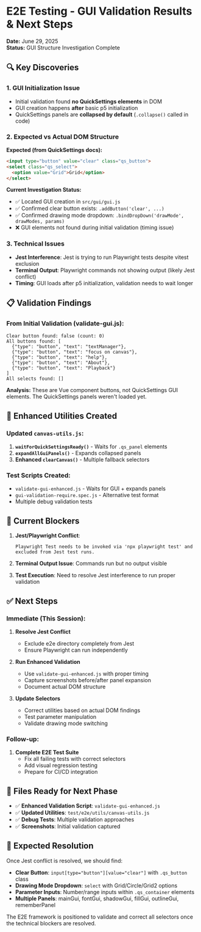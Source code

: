# E2E Testing - GUI Validation Results & Next Steps

**Date:** June 29, 2025  
**Status:** GUI Structure Investigation Complete

## 🔍 **Key Discoveries**

### 1. **GUI Initialization Issue**
- Initial validation found **no QuickSettings elements** in DOM
- GUI creation happens **after** basic p5 initialization
- QuickSettings panels are **collapsed by default** (`.collapse()` called in code)

### 2. **Expected vs Actual DOM Structure**

**Expected (from QuickSettings docs):**
```html
<input type="button" value="clear" class="qs_button">
<select class="qs_select">
  <option value="Grid">Grid</option>
</select>
```

**Current Investigation Status:**
- ✅ Located GUI creation in `src/gui/gui.js` 
- ✅ Confirmed clear button exists: `.addButton('clear', ...)`
- ✅ Confirmed drawing mode dropdown: `.bindDropDown('drawMode', drawModes, params)`
- ❌ GUI elements not found during initial validation (timing issue)

### 3. **Technical Issues**
- **Jest Interference**: Jest is trying to run Playwright tests despite vitest exclusion
- **Terminal Output**: Playwright commands not showing output (likely Jest conflict)
- **Timing**: GUI loads after p5 initialization, validation needs to wait longer

## 📋 **Validation Findings**

### From Initial Validation (validate-gui.js):
```
Clear button found: false (count: 0)
All buttons found: [
  {"type": "button", "text": "textManager"},
  {"type": "button", "text": "focus on canvas"},
  {"type": "button", "text": "help"},
  {"type": "button", "text": "About"},
  {"type": "button", "text": "Playback"}
]
All selects found: []
```

**Analysis:** These are Vue component buttons, not QuickSettings GUI elements. The QuickSettings panels weren't loaded yet.

## 🔧 **Enhanced Utilities Created**

### Updated `canvas-utils.js`:
1. **`waitForQuickSettingsReady()`** - Waits for `.qs_panel` elements
2. **`expandAllGuiPanels()`** - Expands collapsed panels  
3. **Enhanced `clearCanvas()`** - Multiple fallback selectors

### Test Scripts Created:
- `validate-gui-enhanced.js` - Waits for GUI + expands panels
- `gui-validation-require.spec.js` - Alternative test format
- Multiple debug validation tests

## 🚧 **Current Blockers**

1. **Jest/Playwright Conflict**: 
   ```
   Playwright Test needs to be invoked via 'npx playwright test' and excluded from Jest test runs.
   ```

2. **Terminal Output Issue**: Commands run but no output visible

3. **Test Execution**: Need to resolve Jest interference to run proper validation

## ✅ **Next Steps**

### Immediate (This Session):
1. **Resolve Jest Conflict**
   - Exclude e2e directory completely from Jest
   - Ensure Playwright can run independently

2. **Run Enhanced Validation**
   - Use `validate-gui-enhanced.js` with proper timing
   - Capture screenshots before/after panel expansion
   - Document actual DOM structure

3. **Update Selectors**
   - Correct utilities based on actual DOM findings
   - Test parameter manipulation
   - Validate drawing mode switching

### Follow-up:
1. **Complete E2E Test Suite**
   - Fix all failing tests with correct selectors
   - Add visual regression testing
   - Prepare for CI/CD integration

## 📁 **Files Ready for Next Phase**

- ✅ **Enhanced Validation Script**: `validate-gui-enhanced.js`
- ✅ **Updated Utilities**: `test/e2e/utils/canvas-utils.js` 
- ✅ **Debug Tests**: Multiple validation approaches
- ✅ **Screenshots**: Initial validation captured

## 🎯 **Expected Resolution**

Once Jest conflict is resolved, we should find:
- **Clear Button**: `input[type="button"][value="clear"]` with `.qs_button` class
- **Drawing Mode Dropdown**: `select` with Grid/Circle/Grid2 options
- **Parameter Inputs**: Number/range inputs within `.qs_container` elements
- **Multiple Panels**: mainGui, fontGui, shadowGui, fillGui, outlineGui, rememberPanel

The E2E framework is positioned to validate and correct all selectors once the technical blockers are resolved.

